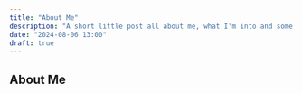 ```yaml
---
title: "About Me"
description: "A short little post all about me, what I'm into and some insights on my life!"
date: "2024-08-06 13:00"
draft: true
---
```


## About Me